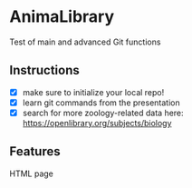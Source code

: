 # AnimaLibrary
Test of main and advanced Git functions

## Instructions
- [x] make sure to initialize your local repo!
- [x] learn git commands from the presentation
- [x] search for more zoology-related data here: https://openlibrary.org/subjects/biology

## Features
HTML page 




